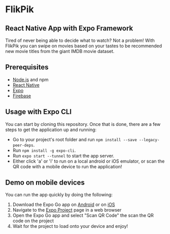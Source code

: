 # FlikPik
## React Native App with Expo Framework

Tired of never being able to decide what to watch? Not a problem! With FlikPik you can swipe on movies based on your tastes to be recommended new movie titles from the giant IMDB movie dataset.

## Prerequisites

- [Node.js](https://nodejs.org) and npm
- [React Native](https://reactnative.dev)
- [Expo](https://expo.dev)
- [Firebase](https://firebase.google.com)

## Usage with Expo CLI

You can start by cloning this repository. Once that is done, there are a few steps to get the application up and running:
- Go to your project's root folder and run `npm install --save --legacy-peer-deps`.
- Run `npm install -g expo-cli`.
- Run `expo start --tunnel` to start the app server.
- Either click 'a' or 'i' to run on a local android or iOS emulator, or scan the QR code with a mobile device to run the application!

## Demo on mobile devices

You can run the app quickly by doing the following:

1. Download the Expo Go app on [Android](https://play.google.com/store/apps/details?id=host.exp.exponent) or on [iOS](https://apps.apple.com/us/app/expo-go/id982107779)<br>
2. Navigate to the [Expo Project](https://expo.dev/@hakkilab/FlikPik) page in a web browser<br>
3. Open the Expo Go app and select "Scan QR Code" the scan the QR code on the project<br>
4. Wait for the project to load onto your device and enjoy!<br>
